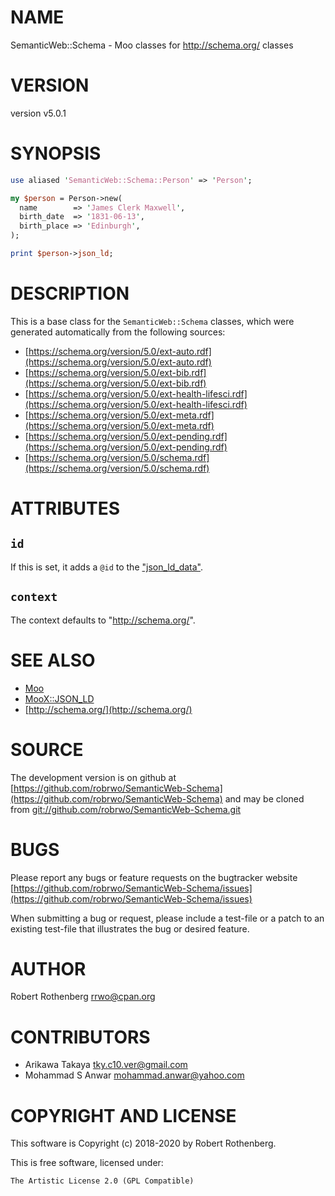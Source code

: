 # NAME

SemanticWeb::Schema - Moo classes for http://schema.org/ classes

# VERSION

version v5.0.1

# SYNOPSIS

```perl
use aliased 'SemanticWeb::Schema::Person' => 'Person';

my $person = Person->new(
  name        => 'James Clerk Maxwell',
  birth_date  => '1831-06-13',
  birth_place => 'Edinburgh',
);

print $person->json_ld;
```

# DESCRIPTION

This is a base class for the `SemanticWeb::Schema` classes, which
were generated automatically from the following sources:

- [https://schema.org/version/5.0/ext-auto.rdf](https://schema.org/version/5.0/ext-auto.rdf)
- [https://schema.org/version/5.0/ext-bib.rdf](https://schema.org/version/5.0/ext-bib.rdf)
- [https://schema.org/version/5.0/ext-health-lifesci.rdf](https://schema.org/version/5.0/ext-health-lifesci.rdf)
- [https://schema.org/version/5.0/ext-meta.rdf](https://schema.org/version/5.0/ext-meta.rdf)
- [https://schema.org/version/5.0/ext-pending.rdf](https://schema.org/version/5.0/ext-pending.rdf)
- [https://schema.org/version/5.0/schema.rdf](https://schema.org/version/5.0/schema.rdf)

# ATTRIBUTES

## `id`

If this is set, it adds a `@id` to the ["json\_ld\_data"](#json_ld_data).

## `context`

The context defaults to "http://schema.org/".

# SEE ALSO

- [Moo](https://metacpan.org/pod/Moo)
- [MooX::JSON\_LD](https://metacpan.org/pod/MooX::JSON_LD)
- [http://schema.org/](http://schema.org/)

# SOURCE

The development version is on github at [https://github.com/robrwo/SemanticWeb-Schema](https://github.com/robrwo/SemanticWeb-Schema)
and may be cloned from [git://github.com/robrwo/SemanticWeb-Schema.git](git://github.com/robrwo/SemanticWeb-Schema.git)

# BUGS

Please report any bugs or feature requests on the bugtracker website
[https://github.com/robrwo/SemanticWeb-Schema/issues](https://github.com/robrwo/SemanticWeb-Schema/issues)

When submitting a bug or request, please include a test-file or a
patch to an existing test-file that illustrates the bug or desired
feature.

# AUTHOR

Robert Rothenberg <rrwo@cpan.org>

# CONTRIBUTORS

- Arikawa Takaya <tky.c10.ver@gmail.com>
- Mohammad S Anwar <mohammad.anwar@yahoo.com>

# COPYRIGHT AND LICENSE

This software is Copyright (c) 2018-2020 by Robert Rothenberg.

This is free software, licensed under:

```
The Artistic License 2.0 (GPL Compatible)
```
